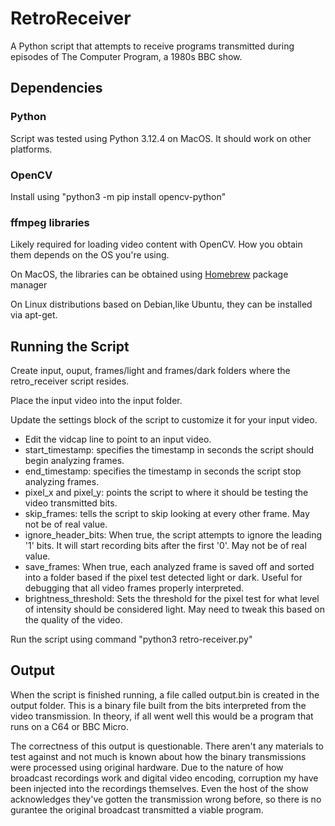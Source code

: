 # RetroReceiver
A Python script that attempts to receive programs transmitted during episodes of The Computer Program, a 1980s BBC show.

## Dependencies
### Python
Script was tested using Python 3.12.4 on MacOS. It should work on other platforms. 

### OpenCV 
Install using "python3 -m pip install opencv-python" 

### ffmpeg libraries
Likely required for loading video content with OpenCV. How you obtain them depends on the OS you're using. 

On MacOS, the libraries can be obtained using [Homebrew](https://brew.sh) package manager

On Linux distributions based on Debian,like Ubuntu, they can be installed via apt-get.

## Running the Script
Create input, ouput, frames/light and frames/dark folders where the retro_receiver script resides. 

Place the input video into the input folder. 

Update the settings block of the script to customize it for your input video. 

- Edit the vidcap line to point to an input video.
- start_timestamp: specifies the timestamp in seconds the script should begin analyzing frames.
- end_timestamp: specifies the timestamp in seconds the script stop analyzing frames.
- pixel_x and pixel_y: points the script to where it should be testing the video transmitted bits. 
- skip_frames: tells the script to skip looking at every other frame. May not be of real value. 
- ignore_header_bits: When true, the script attempts to ignore the leading '1' bits. It will start recording bits after the first '0'. May not be of real value.
- save_frames: When true, each analyzed frame is saved off and sorted into a folder based if the pixel test detected light or dark. Useful for debugging that all video frames properly interpreted. 
- brightness_threshold: Sets the threshold for the pixel test for what level of intensity should be considered light. May need to tweak this based on the quality of the video. 

Run the script using command "python3 retro-receiver.py"

## Output
When the script is finished running, a file called output.bin is created in the output folder. This is a binary file built from the bits interpreted from the video transmission. In theory, if all went well this would be a program that runs on a C64 or BBC Micro. 

The correctness of this output is questionable. There aren't any materials to test against and not much is known about how the binary transmissions were processed using original hardware. Due to the nature of how broadcast recordings work and digital video encoding, corruption my have been injected into the recordings themselves. Even the host of the show acknowledges they've gotten the transmission wrong before, so there is no gurantee the original broadcast transmitted a viable program.  
